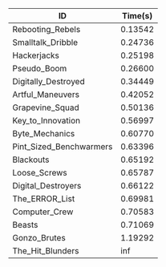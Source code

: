 |ID|Time(s)|
|-|-|
|Rebooting_Rebels|0.13542|
|Smalltalk_Dribble|0.24736|
|Hackerjacks|0.25198|
|Pseudo_Boom|0.26600|
|Digitally_Destroyed|0.34449|
|Artful_Maneuvers|0.42052|
|Grapevine_Squad|0.50136|
|Key_to_Innovation|0.56997|
|Byte_Mechanics|0.60770|
|Pint_Sized_Benchwarmers|0.63396|
|Blackouts|0.65192|
|Loose_Screws|0.65787|
|Digital_Destroyers|0.66122|
|The_ERROR_List|0.69981|
|Computer_Crew|0.70583|
|Beasts|0.71069|
|Gonzo_Brutes|1.19292|
|The_Hit_Blunders|inf|
